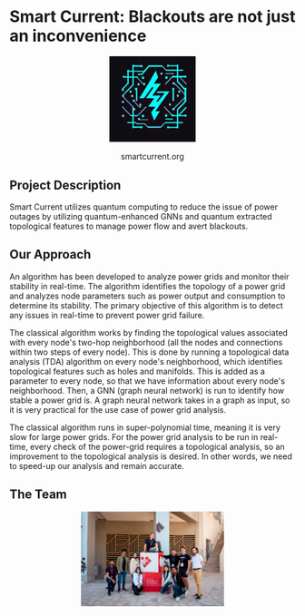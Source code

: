 <h1 id="sample-markdown" text-align: center>
  Smart Current: Blackouts are not just an inconvenience
</h1>
<p align="center">
  <img src="images/logo.jpg"
  width=30%/>
</p>
<p align="center">
  smartcurrent.org
</p>


## Project Description

Smart Current utilizes quantum computing to reduce the issue of power outages by utilizing quantum-enhanced GNNs and quantum extracted topological features to manage power flow and avert blackouts.


## Our Approach

An algorithm has been developed to analyze power grids and monitor their stability in real-time. The algorithm identifies the topology of a power grid and analyzes node parameters such as power output and consumption to determine its stability. The primary objective of this algorithm is to detect any issues in real-time to prevent power grid failure.

The classical algorithm works by finding the topological values associated with every node's two-hop neighborhood (all the nodes and connections within two steps of every node). This is done by running a topological data analysis (TDA) algorithm on every node's neighborhood, which identifies topological features such as holes and manifolds. This is added as a parameter to every node, so that we have information about every node's neighborhood. Then, a GNN (graph neural network) is run to identify how stable a power grid is. A graph neural network takes in a graph as input, so it is very practical for the use case of power grid analysis. 

The classical algorithm runs in super-polynomial time, meaning it is very slow for large power grids. For the power grid analysis to be run in real-time, every check of the power-grid requires a topological analysis, so an improvement to the topological analysis is desired. In other words, we need to speed-up our analysis and remain accurate. 

## The Team
<p align="center">
  <img src="images/team.jpg"
  width=50%/>
</p>
